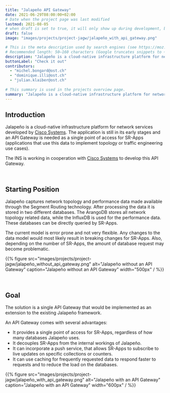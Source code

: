 ```yaml
---
title: "Jalapeño API Gateway"
date: 2021-06-29T08:00:00+02:00
# Date when the project page was last modified
lastmod: 2021-08-05
# when draft is set to true, it will only show up during development, but not when the website is deployed.
draft: false
image: "images/projects/project-jagw/jalapeño_with_api_gateway.png"

# This is the meta description used by search engines (see https://moz.com/learn/seo/meta-description)
# Recommended length: 50–160 characters (Google truncates snippets to ~155–160 characters)
description: "Jalapeño is a cloud-native infrastructure platform for network services developed by Cisco. An API Gateway is needed as a single point of access for SR-Apps."
buttonLabel: "Check it out"
contributors:
  - "michel.bongard@ost.ch"
  - "dominique.illi@ost.ch"
  - "julian.klaiber@ost.ch"
  
# This summary is used in the projects overview page.
summary: "Jalapeño is a cloud-native infrastructure platform for network services developed by Cisco. An API Gateway is needed as a single point of access for SR-Apps."
---
```


## Introduction
Jalapeño is a cloud-native infrastructure platform for network services developed by <a href="https://www.cisco.com/" target="_blank" rel="noopener noreferrer">Cisco Systems</a>. The application is still in its early stages and an API Gateway is needed as a single point of access for SR-Apps (applications that use this data to implement topology or traffic engineering use cases).

The INS is working in cooperation with <a href="https://www.cisco.com/" target="_blank" rel="noopener noreferrer">Cisco Systems</a> to develop this API Gateway.

<br>

## Starting Position
Jalapeño captures network topology and performance data made available through the Segment Routing technology. After processing the data it is stored in two different databases. The ArangoDB stores all network topology related data, while the InfluxDB is used for the performance data. These databases can be directly queried by SR-Apps.

The current model is error prone and not very flexible. Any changes to the data model would most likely result in breaking changes for SR-Apps. Also, depending on the number of SR-Apps, the amount of database request may become problematic.

{{% figure src="images/projects/project-jagw/jalapeño_without_api_gateway.png" alt="Jalapeño without an API Gateway" caption="Jalapeño without an API Gateway" width="500px" / %}}

<br>

## Goal
The solution is a single API Gateway that would be implemented as an extension to the existing Jalapeño framework.

An API Gateway comes with several advantages:
- It provides a single point of access for SR-Apps, regardless of how many databases Jalapeño uses.
- It decouples SR-Apps from the internal workings of Jalapeño.
- It can incorporate a push service, that allows SR-Apps to subscribe to live updates on specific collections or counters.
- It can use caching for frequently requested data to respond faster to requests and to reduce the load on the databases.

{{% figure src="images/projects/project-jagw/jalapeño_with_api_gateway.png" alt="Jalapeño with an API Gateway" caption="Jalapeño with an API Gateway" width="600px" / %}}